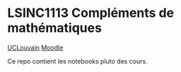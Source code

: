 # LSINC1113 Compléments de mathématiques

[UCLouvain](https://uclouvain.be/cours-2024-lsinc1113) [Moodle](https://moodle.uclouvain.be/enrol/index.php?id=5040)

Ce repo contient les notebooks pluto des cours.

